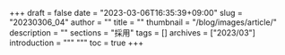 +++
draft = false
date = "2023-03-06T16:35:39+09:00"
slug = "20230306_04"
author = ""
title = ""
thumbnail = "/blog/images/article/"
description = ""
sections = "採用"
tags = []
archives = ["2023/03"]
introduction = """ """
toc = true
+++
